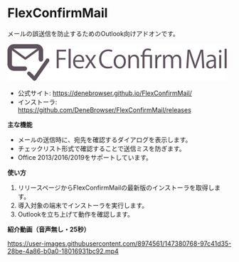 FlexConfirmMail
===========

メールの誤送信を防止するためのOutlook向けアドオンです。

![FlexConfirmMail logo](doc/FlexConfirmMailGuide/fcm-logo.png)

 * 公式サイト: https://denebrowser.github.io/FlexConfirmMail/
 * インストーラ: https://github.com/DeneBrowser/FlexConfirmMail/releases

**主な機能**

 * メールの送信時に、宛先を確認するダイアログを表示します。
 * チェックリスト形式で確認することで送信ミスを防ぎます。
 * Office 2013/2016/2019をサポートしています。

**使い方**

 1. リリースページからFlexConfirmMailの最新版のインストーラを取得します。
 2. 導入対象の端末でインストーラを実行します。
 3. Outlookを立ち上げて動作を確認します。

**紹介動画（音声無し・25秒）**

https://user-images.githubusercontent.com/8974561/147380768-97c41d35-28be-4a86-b0a0-18016931bc92.mp4

